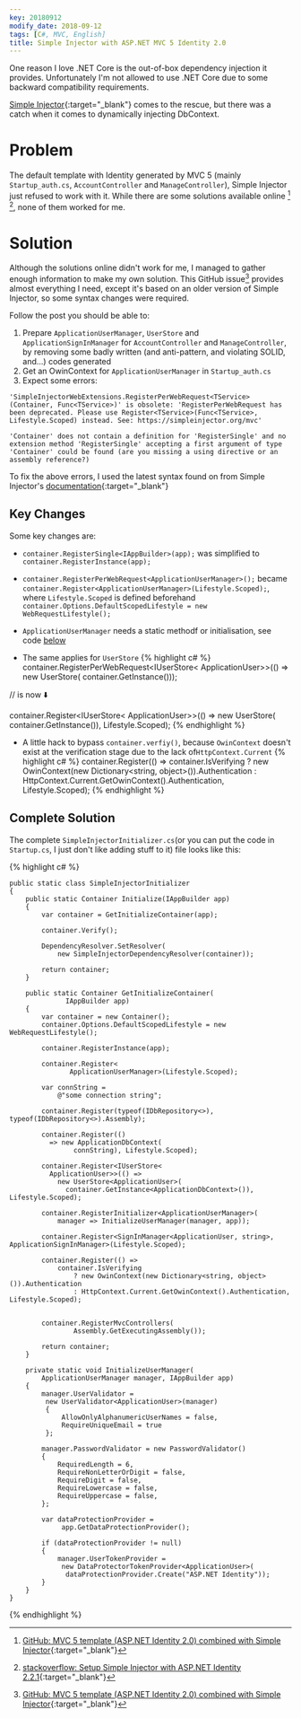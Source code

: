 ```yaml
---
key: 20180912
modify_date: 2018-09-12
tags: [C#, MVC, English]
title: Simple Injector with ASP.NET MVC 5 Identity 2.0
---
```


One reason I love .NET Core is the out-of-box dependency injection it provides. Unfortunately I'm not allowed to use .NET Core due to some backward compatibility requirements.

[Simple Injector](https://simpleinjector.org/index.html){:target="_blank"} comes to the rescue, but there was a catch when it comes to dynamically injecting DbContext.

<!--more-->
# Problem

The default template with Identity generated by MVC 5 (mainly `Startup_auth.cs`, `AccountController` and `ManageController`), Simple Injector just refused to work with it. While there are some solutions available online [^1] [^2], none of them worked for me.

# Solution

Although the solutions online didn't work for me, I managed to gather enough information to make my own solution. This GitHub issue[^1] provides almost everything I need, except it's based on an older version of Simple Injector, so some syntax changes were required.

Follow the post you should be able to:

1. Prepare `ApplicationUserManager`, `UserStore` and `ApplicationSignInManager` for `AccountController` and `ManageController`, by removing some badly written (and anti-pattern, and violating SOLID, and...) codes generated 
2. Get an OwinContext for `ApplicationUserManager` in `Startup_auth.cs`
3. Expect some errors:

```
'SimpleInjectorWebExtensions.RegisterPerWebRequest<TService>(Container, Func<TService>)' is obsolete: 'RegisterPerWebRequest has been deprecated. Please use Register<TService>(Func<TService>, Lifestyle.Scoped) instead. See: https://simpleinjector.org/mvc'

'Container' does not contain a definition for 'RegisterSingle' and no extension method 'RegisterSingle' accepting a first argument of type 'Container' could be found (are you missing a using directive or an assembly reference?)
```

To fix the above errors, I used the latest syntax found on from Simple Injector's [documentation](https://simpleinjector.readthedocs.io/en/latest/owinintegration.html){:target="_blank"} 

## Key Changes

Some key changes are:

- `container.RegisterSingle<IAppBuilder>(app);` was simplified to `container.RegisterInstance(app);`

- `container.RegisterPerWebRequest<ApplicationUserManager>();` became `container.Register<ApplicationUserManager>(Lifestyle.Scoped);`, where `Lifestyle.Scoped` is defined beforehand `container.Options.DefaultScopedLifestyle = new WebRequestLifestyle();`

- `ApplicationUserManager` needs a static methodf or initialisation, see code [below](#comeplete-solution)

- The same applies for `UserStore`
{% highlight c# %}
container.RegisterPerWebRequest<IUserStore<
            ApplicationUser>>(() => 
            new UserStore<ApplicationUser>(
                container.GetInstance<ApplicationDbContext>()));

// is now ⬇️

container.Register<IUserStore<
            ApplicationUser>>(() =>
            new UserStore<ApplicationUser>(
                container.GetInstance<ApplicationDbContext>()), Lifestyle.Scoped);
{% endhighlight %}

- A little hack to bypass `container.verfiy()`, because `OwinContext` doesn't exist at the verification stage due to the lack of`HttpContext.Current`
{% highlight c# %}
container.Register(() =>
    container.IsVerifying
        ? new OwinContext(new Dictionary<string, object>()).Authentication
        : HttpContext.Current.GetOwinContext().Authentication, Lifestyle.Scoped);
{% endhighlight %}

## Complete Solution

The complete `SimpleInjectorInitializer.cs`(or you can put the code in `Startup.cs`, I just don't like adding stuff to it) file looks like this:

{% highlight c# %}

    public static class SimpleInjectorInitializer
    {
        public static Container Initialize(IAppBuilder app)
        {
            var container = GetInitializeContainer(app);

            container.Verify();

            DependencyResolver.SetResolver(
                new SimpleInjectorDependencyResolver(container));

            return container;
        }

        public static Container GetInitializeContainer(
                  IAppBuilder app)
        {
            var container = new Container();
            container.Options.DefaultScopedLifestyle = new WebRequestLifestyle();

            container.RegisterInstance(app);

            container.Register<
                   ApplicationUserManager>(Lifestyle.Scoped);

            var connString =
                @"some connection string";

            container.Register(typeof(IDbRepository<>), typeof(IDbRepository<>).Assembly);

            container.Register(()
              => new ApplicationDbContext(
                    connString), Lifestyle.Scoped);

            container.Register<IUserStore<
              ApplicationUser>>(() =>
                new UserStore<ApplicationUser>(
                  container.GetInstance<ApplicationDbContext>()), Lifestyle.Scoped);

            container.RegisterInitializer<ApplicationUserManager>(
                manager => InitializeUserManager(manager, app));

            container.Register<SignInManager<ApplicationUser, string>, ApplicationSignInManager>(Lifestyle.Scoped);

            container.Register(() =>
                container.IsVerifying
                    ? new OwinContext(new Dictionary<string, object>()).Authentication
                    : HttpContext.Current.GetOwinContext().Authentication, Lifestyle.Scoped);


            container.RegisterMvcControllers(
                    Assembly.GetExecutingAssembly());

            return container;
        }

        private static void InitializeUserManager(
            ApplicationUserManager manager, IAppBuilder app)
        {
            manager.UserValidator =
             new UserValidator<ApplicationUser>(manager)
             {
                 AllowOnlyAlphanumericUserNames = false,
                 RequireUniqueEmail = true
             };

            manager.PasswordValidator = new PasswordValidator()
            {
                RequiredLength = 6,
                RequireNonLetterOrDigit = false,
                RequireDigit = false,
                RequireLowercase = false,
                RequireUppercase = false,
            };

            var dataProtectionProvider =
                 app.GetDataProtectionProvider();

            if (dataProtectionProvider != null)
            {
                manager.UserTokenProvider =
                 new DataProtectorTokenProvider<ApplicationUser>(
                  dataProtectionProvider.Create("ASP.NET Identity"));
            }
        }
    }

{% endhighlight %}



[^1]: [GitHub: MVC 5 template (ASP.NET Identity 2.0) combined with Simple Injector](https://github.com/simpleinjector/SimpleInjector/issues/597){:target="_blank"}

[^2]: [stackoverflow: Setup Simple Injector with ASP.NET Identity 2.2.1](https://stackoverflow.com/questions/37085776/setup-simple-injector-with-asp-net-identity-2-2-1){:target="_blank"}
